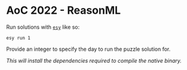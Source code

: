 # AoC 2022 - ReasonML 

Run solutions with [`esy`](https://github.com/esy/esy) like so:

```
esy run 1
```

Provide an integer to specify the day to run the puzzle solution for.

_This will install the dependencies required to compile the native binary._
